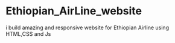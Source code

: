 # Ethiopian_AirLine_website
i build amazing and responsive website for Ethiopian Airline using HTML,CSS and Js
